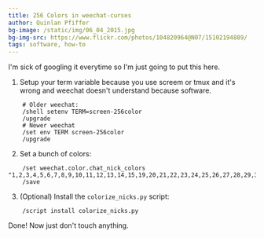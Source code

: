 ```yaml
---
title: 256 Colors in weechat-curses
author: Quinlan Pfiffer
bg-image: /static/img/06_04_2015.jpg
bg-img-src: https://www.flickr.com/photos/104820964@N07/15102194889/
tags: software, how-to
---
```


I'm sick of googling it everytime so I'm just going to put this here.

1. Setup your term variable because you use screem or tmux and it's wrong and
   weechat doesn't understand because software.

```
    # Older weechat:
    /shell setenv TERM=screen-256color
    /upgrade
    # Newer weechat
    /set env TERM screen-256color
    /upgrade
```

2. Set a bunch of colors:

```
    /set weechat.color.chat_nick_colors "1,2,3,4,5,6,7,8,9,10,11,12,13,14,15,19,20,21,22,23,24,25,26,27,28,29,30,31,32,33,34,35,36,37,38,39,40,41,42,43,44,45,46,47,48,49,50,51,52,53,54,55,56,57,58,59,60,61,62,63,64,65,66,67,68,69,70,71,72,73,74,75,76,77,78,79,80,81,82,83,84,85,86,87,88,89,90,91,92,93,94,95,96,97,98,99,100,101,102,103,104,105,106,107,108,109,110,111,112,113,114,115,116,117,118,119,120,121,122,123,124,125,126,127,128,129,130,131,132,133,134,135,136,137,138,139,140,141,142,143,144,145,146,147,148,149,150,151,152,153,154,155,156,157,158,159,160,161,162,163,164,165,166,167,168,169,170,171,172,173,174,175,176,177,178,179,180,181,182,183,184,185,186,187,188,189,190,191,192,193,194,195,196,197,198,199,200,201,202,203,204,205,206,207,208,209,210,211,212,213,214,215,216,217,218,219,220,221,222,223,226,227,228,229,236,237,238,239,240,241,242,243,244,245,246,247,248,249"
    /save
```

3. (Optional) Install the `colorize_nicks.py` script:

```
    /script install colorize_nicks.py
```

Done! Now just don't touch anything.
